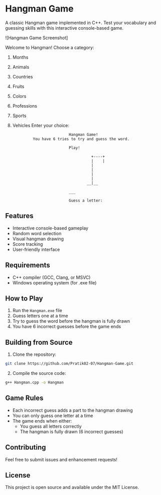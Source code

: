 # Hangman Game

A classic Hangman game implemented in C++. Test your vocabulary and guessing skills with this interactive console-based game.

![Hangman Game Screenshot]

Welcome to Hangman!
Choose a category:
1. Months
2. Animals
3. Countries
4. Fruits
5. Colors
6. Professions
7. Sports
8. Vehicles
Enter your choice:

                                Hangman Game!
                You have 6 tries to try and guess the word.

                                Play!

                                          +----+
                                          |    |
                                          |
                                          |
                                          |
                                          |
                                        __|__

                                ___

                                Guess a letter:

## Features

- Interactive console-based gameplay
- Random word selection
- Visual hangman drawing
- Score tracking
- User-friendly interface

## Requirements

- C++ compiler (GCC, Clang, or MSVC)
- Windows operating system (for .exe file)

## How to Play

1. Run the `Hangman.exe` file
2. Guess letters one at a time
3. Try to guess the word before the hangman is fully drawn
4. You have 6 incorrect guesses before the game ends

## Building from Source

1. Clone the repository:
```bash
git clone https://github.com/Pratik02-07/Hangman-Game.git
```

2. Compile the source code:
```bash
g++ Hangman.cpp -o Hangman
```

## Game Rules

- Each incorrect guess adds a part to the hangman drawing
- You can only guess one letter at a time
- The game ends when either:
  - You guess all letters correctly
  - The hangman is fully drawn (6 incorrect guesses)

## Contributing

Feel free to submit issues and enhancement requests!

## License

This project is open source and available under the MIT License. 
